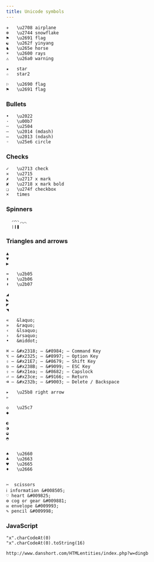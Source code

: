 ```yaml
---
title: Unicode symbols
---
```


    ✈   \u2708 airplane
    ❄   \u2744 snowflake
    ⚑   \u2691 flag
    ☯   \u262f yinyang
    ♞   \u265e horse
    ☀   \u2600 rays
    ⚠   \u26a0 warning

    ★   star
    ☆   star2

    ⚐   \u2690 flag
    ⚑   \u2691 flag

### Bullets

    •   \u2022
    ·   \u00b7
    ┄   \u2504
    —   \u2014 (mdash)
    –   \u2013 (ndash)
    ◦   \u25e6 circle

### Checks

    ✓   \u2713 check
    ✕   \u2715
    ✗   \u2717 x mark
    ✘   \u2718 x mark bold
    ❏   \u274f checkbox
    ×   times


### Spinners

      ◜◠◝◞◡◟
      ❘❙❚

### Triangles and arrows

    ▲
    ▼
    ▶

    ⬅   \u2b05
    ⬆   \u2b06
    ⬇   \u2b07

    ◢
    ◣
    ◤
    ◥

    «   &laquo;
    »   &raquo;
    ‹   &lsaquo;
    ›   &rsaquo;
    •   &middot;

    ⌘ – &#x2318; – &#8984; – Command Key
    ⌥ – &#x2325; – &#8997; – Option Key
    ⇧ – &#x21E7; – &#8679; – Shift Key
    ⎋ – &#x238B; – &#9099; – ESC Key
    ⇪ – &#x21ea; – &#8682; – Capslock
    ⏎ – &#x23ce; – &#9166; – Return
    ⌫ – &#x232b; – &#9003; – Delete / Backspace

    ▸   \u25b8 right arrow
    ▹

    ◇   \u25c7
    ◆

    ◐
    ◑
    ◒
    ◓


    ♠   \u2660
    ♣   \u2663
    ♥   \u2665
    ♦   \u2666


    ✂  scissors
    ℹ information &#008505;
    ♡ heart &#009825;
    ⚙ cog or gear &#009881;
    ✉ envelope &#009993;
    ✎ pencil &#009998;

### JavaScript

    "x".charCodeAt(0)
    "x".charCodeAt(0).toString(16)

    http://www.danshort.com/HTMLentities/index.php?w=dingb
